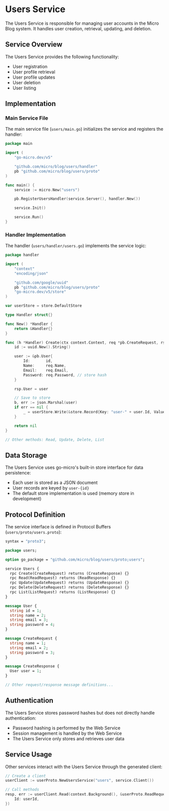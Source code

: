 # Users Service

The Users Service is responsible for managing user accounts in the Micro Blog system. It handles user creation, retrieval, updating, and deletion.

## Service Overview

The Users Service provides the following functionality:

- User registration
- User profile retrieval
- User profile updates
- User deletion
- User listing

## Implementation

### Main Service File

The main service file (`users/main.go`) initializes the service and registers the handler:

```go
package main

import (
    "go-micro.dev/v5"

    "github.com/micro/blog/users/handler"
    pb "github.com/micro/blog/users/proto"
)

func main() {
    service := micro.New("users")

    pb.RegisterUsersHandler(service.Server(), handler.New())

    service.Init()

    service.Run()
}
```

### Handler Implementation

The handler (`users/handler/users.go`) implements the service logic:

```go
package handler

import (
    "context"
    "encoding/json"

    "github.com/google/uuid"
    pb "github.com/micro/blog/users/proto"
    "go-micro.dev/v5/store"
)

var userStore = store.DefaultStore

type Handler struct{}

func New() *Handler {
    return &Handler{}
}

func (h *Handler) Create(ctx context.Context, req *pb.CreateRequest, rsp *pb.CreateResponse) error {
    id := uuid.New().String()

    user := &pb.User{
        Id:       id,
        Name:     req.Name,
        Email:    req.Email,
        Password: req.Password, // store hash
    }

    rsp.User = user

    // Save to store
    b, err := json.Marshal(user)
    if err == nil {
        _ = userStore.Write(&store.Record{Key: "user-" + user.Id, Value: b})
    }

    return nil
}

// Other methods: Read, Update, Delete, List
```

## Data Storage

The Users Service uses go-micro's built-in store interface for data persistence:

- Each user is stored as a JSON document
- User records are keyed by `user-{id}`
- The default store implementation is used (memory store in development)

## Protocol Definition

The service interface is defined in Protocol Buffers (`users/proto/users.proto`):

```protobuf
syntax = "proto3";

package users;

option go_package = "github.com/micro/blog/users/proto;users";

service Users {
  rpc Create(CreateRequest) returns (CreateResponse) {}
  rpc Read(ReadRequest) returns (ReadResponse) {}
  rpc Update(UpdateRequest) returns (UpdateResponse) {}
  rpc Delete(DeleteRequest) returns (DeleteResponse) {}
  rpc List(ListRequest) returns (ListResponse) {}
}

message User {
  string id = 1;
  string name = 2;
  string email = 3;
  string password = 4;
}

message CreateRequest {
  string name = 1;
  string email = 2;
  string password = 3;
}

message CreateResponse {
  User user = 1;
}

// Other request/response message definitions...
```

## Authentication

The Users Service stores password hashes but does not directly handle authentication:

- Password hashing is performed by the Web Service
- Session management is handled by the Web Service
- The Users Service only stores and retrieves user data

## Service Usage

Other services interact with the Users Service through the generated client:

```go
// Create a client
userClient := userProto.NewUsersService("users", service.Client())

// Call methods
resp, err := userClient.Read(context.Background(), &userProto.ReadRequest{
    Id: userId,
})
```